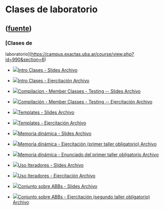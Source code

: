 # Clases de laboratorio
([fuente](https://campus.exactas.uba.ar/course/view.php?id=990&section=6))
---
### [Clases de
laboratorio](https://campus.exactas.uba.ar/course/view.php?id=990&section=6)

  - [![ ](https://campus.exactas.uba.ar/theme/image.php/aardvark/core/1524752928/f/pdf-24)Intro Clases - Slides Archivo](https://campus.exactas.uba.ar/mod/resource/view.php?id=59962)

  - [![ ](https://campus.exactas.uba.ar/theme/image.php/aardvark/core/1524752928/f/archive-24)Intro Clases - Ejercitación Archivo](https://campus.exactas.uba.ar/mod/resource/view.php?id=59963)

  - [![ ](https://campus.exactas.uba.ar/theme/image.php/aardvark/core/1524752928/f/pdf-24)Compilacion - Member Classes - Testing -- Slides Archivo](https://campus.exactas.uba.ar/mod/resource/view.php?id=60293)

  - [![ ](https://campus.exactas.uba.ar/theme/image.php/aardvark/core/1524752928/f/archive-24)Compilación - Member Classes - Testing -- Ejercitación Archivo](https://campus.exactas.uba.ar/mod/resource/view.php?id=60295)

  - [![ ](https://campus.exactas.uba.ar/theme/image.php/aardvark/core/1524752928/f/pdf-24)Templates - Slides Archivo](https://campus.exactas.uba.ar/mod/resource/view.php?id=60714)

  - [![ ](https://campus.exactas.uba.ar/theme/image.php/aardvark/core/1524752928/f/archive-24)Templates - Ejercitación Archivo](https://campus.exactas.uba.ar/mod/resource/view.php?id=60716)

  - [![ ](https://campus.exactas.uba.ar/theme/image.php/aardvark/core/1524752928/f/pdf-24)Memoria dinámica - Slides Archivo](https://campus.exactas.uba.ar/mod/resource/view.php?id=61022)

  - [![ ](https://campus.exactas.uba.ar/theme/image.php/aardvark/core/1524752928/f/archive-24)Memoria dinámica - Ejercitación (primer taller obligatorio) Archivo](https://campus.exactas.uba.ar/mod/resource/view.php?id=61023)

  - [![ ](https://campus.exactas.uba.ar/theme/image.php/aardvark/core/1524752928/f/pdf-24)Memoria dinámica - Enunciado del primer taller obligatorio Archivo](https://campus.exactas.uba.ar/mod/resource/view.php?id=61219)

  - [![ ](https://campus.exactas.uba.ar/theme/image.php/aardvark/core/1524752928/f/pdf-24)Uso Iteradores - Slides Archivo](https://campus.exactas.uba.ar/mod/resource/view.php?id=61299)

  - [![ ](https://campus.exactas.uba.ar/theme/image.php/aardvark/core/1524752928/f/archive-24)Uso Iteradores - Ejercitación Archivo](https://campus.exactas.uba.ar/mod/resource/view.php?id=61300)

  - [![ ](https://campus.exactas.uba.ar/theme/image.php/aardvark/core/1524752928/f/pdf-24)Conjunto sobre ABBs - Slides Archivo](https://campus.exactas.uba.ar/mod/resource/view.php?id=62179)

  - [![ ](https://campus.exactas.uba.ar/theme/image.php/aardvark/core/1524752928/f/archive-24)Conjunto sobre ABBs - Ejercitación (segundo taller obligatorio) Archivo](https://campus.exactas.uba.ar/mod/resource/view.php?id=62180)

